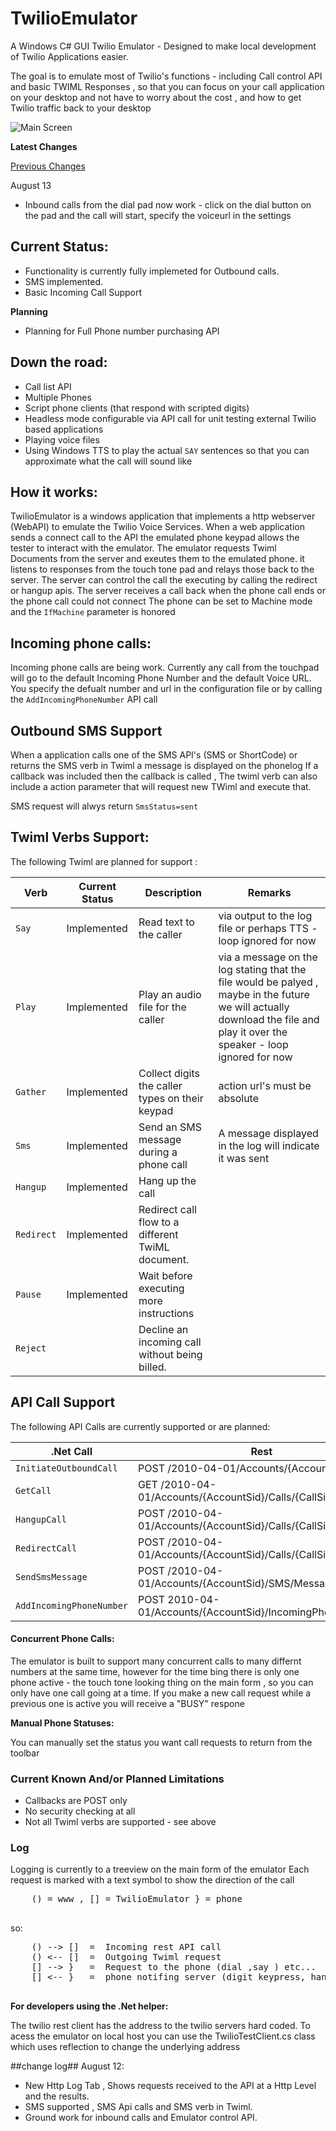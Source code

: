 TwilioEmulator
==============

A Windows C# GUI Twilio Emulator - Designed to make local development of Twilio Applications easier.

The goal is to emulate most of Twilio's functions - including Call control API and basic TWIML Responses , so that you can focus on your call application on your desktop and not have to worry about the cost , and how to get Twilio traffic back to your desktop


![Main Screen](https://raw.github.com/mbadler/TwilioEmulator/master/ScreenShots/MainScreen.png)


__Latest Changes__

[Previous Changes](https://github.com/mbadler/TwilioEmulator/edit/master/README.md#change-log)

August 13
  - Inbound calls from the dial pad now work - click on the dial button on the pad and the call will start, specify the voiceurl in the settings 


Current Status:
--------------

  - Functionality is currently fully implemeted for Outbound calls.
  - SMS implemented.
  - Basic Incoming Call Support
 
__Planning__  
  - Planning for Full Phone number purchasing API

Down the road:
---------------
- Call list API
- Multiple Phones
- Script phone clients (that respond with scripted digits)
- Headless mode configurable via API call for unit testing external Twilio based applications
- Playing voice files 
- Using Windows TTS to play the actual `SAY` sentences so that you can approximate what the call will sound like 


How it works:
-------------

TwilioEmulator is a windows application that implements a http webserver (WebAPI) to emulate the Twilio Voice Services.
When a web application sends a connect call to the API the emulated phone keypad allows the tester to interact with the emulator.
The emulator requests Twiml Documents from the server and exeutes them to the emulated phone. it listens to responses from the touch tone pad and relays those back to the server.
The server can control the call the executing by calling the redirect or hangup apis.
The server receives a call back when the phone call ends or the phone call could not connect
The phone can be set to Machine mode and the `IfMachine` parameter is honored

Incoming phone calls:
----------------------
Incoming phone calls are being work. Currently any call from the touchpad will go to the default Incoming Phone Number and the default Voice URL.
You specify the defualt number and url in the configuration file or by calling the `AddIncomingPhoneNumber` API call


Outbound SMS Support
--------------------
When a application calls one of the SMS API's (SMS or ShortCode) or returns the SMS verb in Twiml a message is displayed on the phonelog
If a callback was included then the callback is called , The twiml verb can also include a action parameter that will request new
TWiml and execute that.

SMS request will alwys return `SmsStatus=sent`

Twiml Verbs Support:
-------------------------------

The following Twiml are planned for support :



| Verb | Current Status | Description | Remarks |
| --- | --- | --- | --- |
|`Say`| Implemented | Read text to the caller | via output to the log file or perhaps TTS - loop ignored for now|
|`Play`| Implemented | Play an audio file for the caller  | via a message on the log stating that the file would be palyed , maybe in the future we will actually download the file and play it over the speaker - loop ignored for now |
| `Gather` | Implemented | Collect digits the caller types on their keypad | action url's must be absolute  |
| `Sms` | Implemented | Send an SMS message during a phone call | A message displayed in the log will indicate it was sent |
| `Hangup` | Implemented | Hang up the call | |
| `Redirect` | Implemented | Redirect call flow to a different TwiML document. | |
| `Pause` | Implemented | Wait before executing more instructions | |
| `Reject` | | Decline an incoming call without being billed. | |


API Call Support
-------------------------------

The following API Calls are currently supported or are planned:

| .Net Call | Rest | Status |
| --- | --- | --- |
| `InitiateOutboundCall` | POST /2010-04-01/Accounts/{AccountSid}/Calls | Implemented |
| `GetCall` | GET /2010-04-01/Accounts/{AccountSid}/Calls/{CallSid} | Implemeted |
| `HangupCall` | POST /2010-04-01/Accounts/{AccountSid}/Calls/{CallSid}  "Status" | Impleneted (only Status=completed) |
| `RedirectCall` | POST /2010-04-01/Accounts/{AccountSid}/Calls/{CallSid} "URL" | Implemented |
| `SendSmsMessage` | POST /2010-04-01/Accounts/{AccountSid}/SMS/Messages | Implemented |
| `AddIncomingPhoneNumber` | POST 2010-04-01/Accounts/{AccountSid}/IncomingPhoneNumbers | Planning |


#### Concurrent Phone Calls: ####


  The emulator is built to support many concurrent calls to many differnt numbers at the same time, however for the time bing
  there is only one phone active - the touch tone looking thing on the main form , so you can only have one call going at a time.
  If you make a new call request while a previous one is active you will receive a "BUSY" respone
  
  

__Manual Phone Statuses:__


  You can manually set the status you want call requests to return from the toolbar
  


### Current Known And/or Planned Limitations ###

  - Callbacks are POST only
  - No security checking at all
  - Not all Twiml verbs are supported - see above


### Log ###

  Logging is currently to a treeview on the main form of the emulator
  Each request is marked with a text symbol to show the direction of the call
  <pre>
    () = www , [] = TwilioEmulator } = phone
  </pre>
  so:
  <pre>
    () --> []  =  Incoming rest API call
    () <-- []  =  Outgoing Twiml request
    [] --> }   =  Request to the phone (dial ,say ) etc...
    [] <-- }   =  phone notifing server (digit keypress, hangup, etc...)
  </pre>

**__For developers using the .Net helper:__**

The twilio rest client has the address to the twilio servers hard coded. To acess the emulator on local host you can use the TwilioTestClient.cs class which uses reflection to change the underlying address

  
##change log##
August 12:
  - New Http Log Tab , Shows requests received to the API at a Http Level and the results.
  - SMS supported , SMS Api calls and SMS verb in Twiml.
  - Ground work for inbound calls and Emulator control API.
